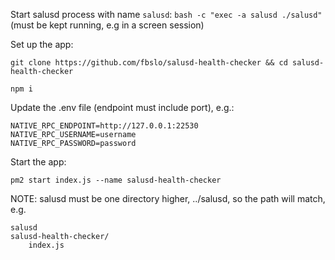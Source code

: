 Start salusd process with name `salusd`: `bash -c "exec -a salusd ./salusd"` (must be kept running, e.g in a screen session)

Set up the app: 

`git clone https://github.com/fbslo/salusd-health-checker && cd salusd-health-checker`

`npm i`

Update the .env file (endpoint must include port), e.g.:

```
NATIVE_RPC_ENDPOINT=http://127.0.0.1:22530
NATIVE_RPC_USERNAME=username
NATIVE_RPC_PASSWORD=password
```

Start the app:

`pm2 start index.js --name salusd-health-checker`

NOTE: salusd must be one directory higher, ../salusd, so the path will match, e.g.

```
salusd
salusd-health-checker/
    index.js
```

